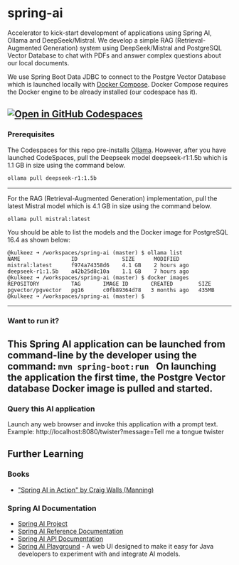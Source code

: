 # spring-ai
Accelerator to kick-start development of applications using Spring AI, Ollama and DeepSeek/Mistral. We develop a simple RAG (Retrieval-Augmented Generation) system using DeepSeek/Mistral and PostgreSQL Vector Database to chat with PDFs and answer complex questions about our local documents.

We use Spring Boot Data JDBC to connect to the Postgre Vector Database which is launched locally with [Docker Compose](https://docs.docker.com/compose/). Docker Compose requires the Docker engine to be already installed (our codespace has it).

[![Open in GitHub Codespaces](https://github.com/codespaces/badge.svg)](https://github.com/codespaces/new?hide_repo_select=true&ref=main&repo=923390219&machine=standardLinux32gb&location=SouthEastAsia)
---

### Prerequisites
The Codespaces for this repo pre-installs [Ollama](https://ollama.com/). However, after you have launched CodeSpaces, pull the Deepseek model deepseek-r1:1.5b which is 1.1 GB in size using the command below.

```bash
ollama pull deepseek-r1:1.5b
```
---

For the RAG (Retrieval-Augmented Generation) implementation, pull the latest Mistral model which is 4.1 GB in size using the command below.
```bash
ollama pull mistral:latest
```
You should be able to list the models and the Docker image for PostgreSQL 16.4 as shown below:
```
@kulkeez ➜ /workspaces/spring-ai (master) $ ollama list
NAME                ID              SIZE      MODIFIED    
mistral:latest      f974a74358d6    4.1 GB    2 hours ago    
deepseek-r1:1.5b    a42b25d8c10a    1.1 GB    7 hours ago    
@kulkeez ➜ /workspaces/spring-ai (master) $ docker images
REPOSITORY          TAG       IMAGE ID       CREATED        SIZE
pgvector/pgvector   pg16      c0fb89364d78   3 months ago   435MB
@kulkeez ➜ /workspaces/spring-ai (master) $ 
```

---
### Want to run it?
This Spring AI application can be launched from command-line by the developer using the command: ```mvn spring-boot:run ```
On launching the application the first time, the Postgre Vector database Docker image is pulled and started.
---

### Query this AI application
Launch any web browser and invoke this application with a prompt text. Example: http://localhost:8080/twister?message=Tell me a tongue twister


## Further Learning

### Books

- ["Spring AI in Action" by Craig Walls (Manning)](https://www.manning.com/books/spring-ai-in-action)

### Spring AI Documentation

- [Spring AI Project](https://spring.io/projects/spring-ai)
- [Spring AI Reference Documentation](https://docs.spring.io/spring-ai/reference/)
- [Spring AI API Documentation](https://docs.spring.io/spring-ai/docs/1.0.0-SNAPSHOT/api/)
- [Spring AI Playground](https://github.com/JM-Lab/spring-ai-playground) - A web UI designed to make it easy for Java developers to experiment with and integrate AI models.
